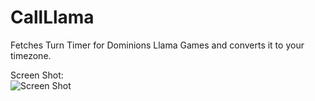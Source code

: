 # CallLlama
Fetches Turn Timer for Dominions Llama Games and converts it to your timezone. 

Screen Shot:\
![Screen Shot](https://image.prntscr.com/image/uEBq0GuoR_utcptZK-hhFg.png)
